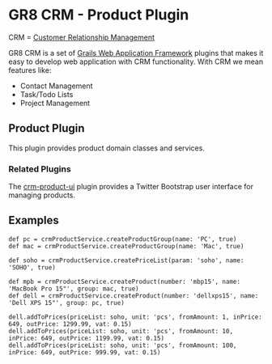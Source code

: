 # GR8 CRM - Product Plugin

CRM = [Customer Relationship Management](http://en.wikipedia.org/wiki/Customer_relationship_management)

GR8 CRM is a set of [Grails Web Application Framework](http://www.grails.org/)
plugins that makes it easy to develop web application with CRM functionality.
With CRM we mean features like:

- Contact Management
- Task/Todo Lists
- Project Management


## Product Plugin
This plugin provides product domain classes and services.

### Related Plugins
The [crm-product-ui](https://github.com/technipelago/grails-crm-product-ui) plugin provides
a Twitter Bootstrap user interface for managing products.

## Examples

    def pc = crmProductService.createProductGroup(name: 'PC', true)
    def mac = crmProductService.createProductGroup(name: 'Mac', true)

    def soho = crmProductService.createPriceList(param: 'soho', name: 'SOHO', true)

    def mpb = crmProductService.createProduct(number: 'mbp15', name: 'MacBook Pro 15"', group: mac, true)
    def dell = crmProductService.createProduct(number: 'dellxps15', name: 'Dell XPS 15"', group: pc, true)

    dell.addToPrices(priceList: soho, unit: 'pcs', fromAmount: 1, inPrice: 649, outPrice: 1299.99, vat: 0.15)
    dell.addToPrices(priceList: soho, unit: 'pcs', fromAmount: 10, inPrice: 649, outPrice: 1199.99, vat: 0.15)
    dell.addToPrices(priceList: soho, unit: 'pcs', fromAmount: 100, inPrice: 649, outPrice: 999.99, vat: 0.15)